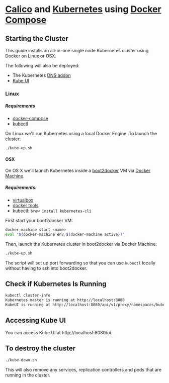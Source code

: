 # [Calico](http://projectcalico.org) and [Kubernetes](http://kubernetes.io) using [Docker Compose](https://www.docker.com/docker-compose)

## Starting the Cluster
This guide installs an all-in-one single node Kubernetes cluster using Docker on Linux or OSX.

The following will also be deployed:

 * The Kubernetes [DNS addon](https://github.com/kubernetes/kubernetes/tree/master/cluster/addons/dns)
 * [Kube UI](http://kubernetes.io/v1.0/docs/user-guide/ui.html)


### Linux

##### Requirements
- [docker-compose](https://docs.docker.com/compose/install/)
- [kubectl](http://storage.googleapis.com/kubernetes-release/release/v1.2.2/bin/linux/amd64/kubectl)

On Linux we'll run Kubernetes using a local Docker Engine. To launch the cluster:

```sh
./kube-up.sh
```

#### OSX

On OS X we'll launch Kubernetes inside a [boot2docker](http://boot2docker.io) VM via [Docker Machine](https://docs.docker.com/machine/). 

##### Requirements:
- [virtualbox](https://www.virtualbox.org/wiki/Downloads)
- [docker tools](https://docs.docker.com/mac/step_one/)
- kubectl: `brew install kubernetes-cli`

First start your boot2docker VM:

```sh
docker-machine start <name>
eval "$(docker-machine env $(docker-machine active))"
```

Then, launch the Kubernetes cluster in boot2docker via Docker Machine:

```sh
./kube-up.sh
```

The script will set up port forwarding so that you can use `kubectl` locally without having to ssh into boot2docker.

## Check if Kubernetes Is Running

```sh
kubectl cluster-info
Kubernetes master is running at http://localhost:8080
KubeUI is running at http://localhost:8080/api/v1/proxy/namespaces/kube-system/services/kube-ui
```

## Accessing Kube UI

You can access Kube UI at http://localhost:8080/ui.

## To destroy the cluster

```sh
./kube-down.sh
```

This will also remove any services, replication controllers and pods that are running in the cluster.
